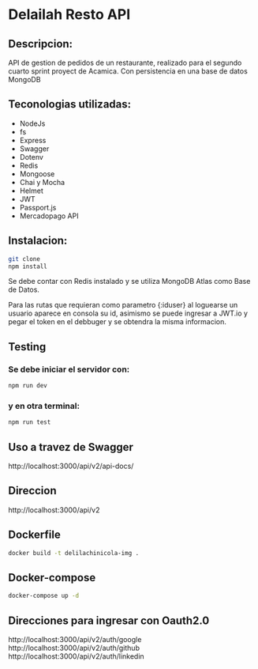 # Delailah Resto API

## Descripcion:
API de gestion de pedidos de un restaurante, realizado para el segundo cuarto sprint proyect de Acamica. Con persistencia en una base de datos MongoDB

## Teconologias utilizadas:
- NodeJs
- fs
- Express
- Swagger
- Dotenv
- Redis
- Mongoose
- Chai y Mocha
- Helmet
- JWT
- Passport.js
- Mercadopago API

## Instalacion:

```bash
git clone
npm install
```

Se debe contar con Redis instalado y se utiliza MongoDB Atlas como Base de Datos.

Para las rutas que requieran como parametro {:iduser} al loguearse un usuario aparece en consola su id, asimismo se puede ingresar a JWT.io y pegar el token en el debbuger y se obtendra la misma informacion.

## Testing

### Se debe iniciar el servidor con:
```bash
npm run dev
```
### y en otra terminal: 
```bash
npm run test
```

## Uso a travez de Swagger

http://localhost:3000/api/v2/api-docs/

## Direccion

http://localhost:3000/api/v2

## Dockerfile

```bash
docker build -t delilachinicola-img .
```

## Docker-compose

```bash
docker-compose up -d
```

## Direcciones para ingresar con Oauth2.0

http://localhost:3000/api/v2/auth/google
http://localhost:3000/api/v2/auth/github
http://localhost:3000/api/v2/auth/linkedin
